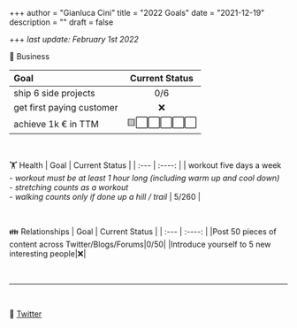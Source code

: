 +++
author = "Gianluca Cini"
title = "2022 Goals"
date = "2021-12-19"
description = ""
draft = false

+++
*last update: February 1st 2022*
<br />

💼 Business

| Goal | Current Status |
| :--- | :----: |
| ship 6 side projects | 0/6 |
| get first paying customer | ❌ |
| achieve 1k € in TTM | 🟨⬜⬜⬜⬜⬜ |

<br>

🏋️ Health
| Goal | Current Status |
| :--- | :----: |
| workout five days a week <br> - *workout must be at least 1 hour long (including warm up and cool down)* <br> - *stretching counts as a workout* <br> - *walking counts only if done up a hill / trail* | 5/260 |

<br>

👪 Relationships
| Goal | Current Status |
| :--- | :----: |
|Post 50 pieces of content across Twitter/Blogs/Forums|0/50|
|Introduce yourself to 5 new interesting people|❌|

<br>

<hr>

<br>

👋 [Twitter](https://twitter.com/gianluca_cini)
